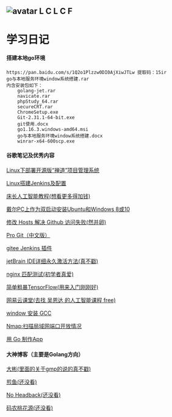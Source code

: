## ![avatar](https://portrait.gitee.com/uploads/avatars/namespace/2645/7936029_no_anyone_care_1623389921.png!avatar60) L C L C F

# 学习日记

#### 搭建本地go环境
```
https://pan.baidu.com/s/1Q2o1Plzzw0DI0AjXiwJTLw 提取码：15ir
go与本地服务环境window系统搭建.rar 
内含安装包如下： 
    golang-jet.rar
    navicate.rar
    phpStudy_64.rar
    secureCRT.rar
    ChromeSetup.exe
    Git-2.31.1-64-bit.exe
    git使用.docx
    go1.16.3.windows-amd64.msi
    go与本地服务环境window系统搭建.docx
    winrar-x64-600scp.exe
```

#### 谷歌笔记及优秀内容

[Linux下部署开源版“禅道”项目管理系统](https://blog.csdn.net/weixin_44221613/article/details/88042196)

[Linux搭建Jenkins及配置](https://blog.csdn.net/u014102846/article/details/83017859)

[床长人工智能教程(想看更多得加钱)](https://www.captainai.net/st/)

[戴尔PC上作为双启动安装Ubuntu和Windows 8或10](https://www.dell.com/support/kbdoc/zh-cn/000131253/%E5%A6%82%E4%BD%95%E5%9C%A8%E6%88%B4%E5%B0%94pc%E4%B8%8A%E4%BD%9C%E4%B8%BA%E5%8F%8C%E5%90%AF%E5%8A%A8%E5%AE%89%E8%A3%85ubuntu%E5%92%8Cwindows-8%E6%88%9610?lang=zh)

[修改 Hosts 解决 Github 访问失败(然并卵)](https://zhuanlan.zhihu.com/p/107334179)

[Pro Git（中文版）](http://git.oschina.net/progit/)

[gitee Jenkins 插件](https://gitee.com/help/articles/4193#article-header0)

[jetBrain IDE详细永久激活方法(真不戳)](https://mp.weixin.qq.com/s/WW6ZcZ65c3LPulWmEzqFaQ)

[nginx 匹配测试(初学者真爱)](https://nginx.viraptor.info/)

[简单粗暴TensorFlow(用来入门刚刚好)](https://v1.tf.wiki/zh/installation.html#id9)

[网易云课堂(去找 吴恩达 的人工智能课程 free)](https://study.163.com/my#/smarts)

[window 安装 GCC](https://www.shangmayuan.com/a/20a48fa4e1c34b63a98ce8f9.html)

[Nmap:扫描局域网端口开放情况](https://nmap.org/man/zh/)

[用 Go 制作App](https://developer.fyne.io/started/)

#### 大神博客（主要是Golang方向）

[大彬(里面的关于gmp的说的真不戳)](https://lessisbetter.site/subject/)

[煎鱼(还没看)](https://eddycjy.com/)

[No Headback(还没看)](https://xargin.com/)

[码农桃花源(还没看)](https://toutiao.io/subjects/393157)